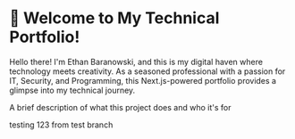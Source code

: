 # 🚀 Welcome to My Technical Portfolio!

Hello there! I'm Ethan Baranowski, and this is my digital haven where technology meets creativity. As a seasoned professional with a passion for IT, Security, and Programming, this Next.js-powered portfolio provides a glimpse into my technical journey.


A brief description of what this project does and who it's for

testing 123 from test branch
